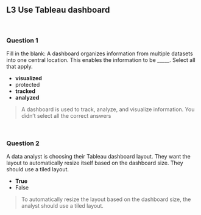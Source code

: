 ## L3 Use Tableau dashboard

&nbsp;

### Question 1

Fill in the blank: A dashboard organizes information from multiple datasets into one central location. This enables the information to be _____. Select all that apply.

* **visualized** 
* protected
* **tracked** 
* **analyzed**

> A dashboard is used to track, analyze, and visualize information. 
You didn’t select all the correct answers

&nbsp;

### Question 2

A data analyst is choosing their Tableau dashboard layout. They want the layout to automatically resize itself based on the dashboard size. They should use a tiled layout.

* **True**
* False

> To automatically resize the layout based on the dashboard size, the analyst should use a tiled layout.